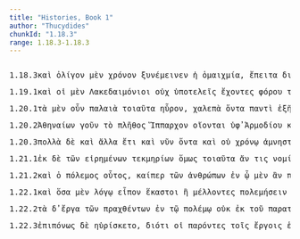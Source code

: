 ```yaml
---
title: "Histories, Book 1"
author: "Thucydides"
chunkId: "1.18.3"
range: 1.18.3-1.18.3
---
```


<pre class="greek prose syntax" data-urn="urn:cts:greekLit:tlg0003.tlg001"><p><span class="subdoc" data-subdoc="1.18.3">1.18.3</span><span class="sentence"><span class=" " data-flags="d--------" data-head="5" data-id="1" data-lemma="καί">καὶ </span><span class=" accusative" data-def="little, small, small, low, not copious" data-flags="a-s---ma-" data-head="4" data-id="2" data-lemma="ὀλίγος">ὀλίγον </span><span class=" " data-def="indeed, of a truth, but, indeed" data-flags="d--------" data-head="5" data-id="3" data-lemma="μέν">μὲν </span><span class=" accusative" data-def="time, a, time" data-flags="n-s---ma-" data-head="5" data-id="4" data-lemma="χρόνος">χρόνον </span><span class="verb " data-def="hold together, keep together, hold, stand fast, continue" data-flags="v3saia---" data-head="0" data-id="5" data-lemma="συμμένω">ξυνέμεινεν </span><span class=" nominative" data-flags="l-s---fn-" data-head="7" data-id="6" data-lemma="ὁ">ἡ </span><span class=" nominative" data-def="union for battle, defensive alliance, league, a league with, against" data-flags="n-s---fn-" data-head="5" data-id="7" data-lemma="ὁμαιχμία">ὁμαιχμία</span><span class=" " data-flags="u--------" data-head="5" data-id="8" data-lemma=",">, </span><span class=" " data-def="thereupon, thereafter, then, thereafter, afterwards, hereafter" data-flags="c--------" data-head="5" data-id="9" data-lemma="ἔπειτα">ἔπειτα </span><span class="verb nominative" data-def="carry over, across, carry from one to another" data-flags="v-pappmn-" data-head="15" data-id="10" data-lemma="διαφέρω">διενεχθέντες </span><span class=" nominative" data-flags="l-p---mn-" data-head="12" data-id="11" data-lemma="ὁ">οἱ </span><span class=" nominative" data-flags="n-p---mn-" data-head="13" data-id="12" data-lemma="Λακεδαιμόνιος">Λακεδαιμόνιοι </span><span class=" " data-flags="c--------" data-head="15" data-id="13" data-lemma="καί">καὶ </span><span class=" nominative" data-flags="n-p---mn-" data-head="13" data-id="14" data-lemma="Ἀθηναῖος">Ἀθηναῖοι </span><span class="verb " data-def="to be at war, make war, with" data-flags="v3paia---" data-head="9" data-id="15" data-lemma="πολεμέω">ἐπολέμησαν </span><span class=" " data-def="mip, miti, mit, in the midst of, among, between" data-flags="r--------" data-head="13" data-id="16" data-lemma="μετά">μετὰ </span><span class=" genitive" data-flags="l-p---mg-" data-head="18" data-id="17" data-lemma="ὁ">τῶν </span><span class=" genitive" data-def="fighting along with, leagued, allied with, ally" data-flags="a-p---mg-" data-head="16" data-id="18" data-lemma="σύμμαχος">ξυμμάχων </span><span class=" " data-def="on the side of, in the direction of, from, at, to, práti" data-flags="r--------" data-head="15" data-id="19" data-lemma="πρός">πρὸς </span><span class=" accusative" data-def="of one another, to one another, one another, mutually, reciprocally, one another" data-flags="p-p---ma-" data-head="19" data-id="20" data-lemma="ἀλλήλων">ἀλλήλους</span><span class=" " data-flags="u--------" data-head="0" data-id="21" data-lemma="·">· </span></span><span class="sentence"><span class=" " data-flags="d--------" data-head="13" data-id="1" data-lemma="καί">καὶ </span><span class=" genitive" data-flags="l-p---mg-" data-head="4" data-id="2" data-lemma="ὁ">τῶν </span><span class=" genitive" data-flags="a-p---mg-" data-head="4" data-id="3" data-lemma="ἄλλος">ἄλλων </span><span class=" genitive" data-def="the Thessalian tribe of which Hellen was the reputed chief, non-Egyptian, pagan" data-flags="n-p---mg-" data-head="6" data-id="4" data-lemma="Ἕλλην">Ἑλλήνων </span><span class=" " data-flags="c--------" data-head="13" data-id="5" data-lemma="εἰ">εἴ </span><span class=" nominative" data-def="any one, any thing, who? what?, si se" data-flags="p-p---mn-" data-head="8" data-id="6" data-lemma="τις">τινές </span><span class=" " data-flags="d--------" data-head="8" data-id="7" data-lemma="πού">που </span><span class="verb " data-flags="v3paoa---" data-head="5" data-id="8" data-lemma="διίστημι">διασταῖεν</span><span class=" " data-flags="u--------" data-head="5" data-id="9" data-lemma=",">, </span><span class=" " data-def="on the side of, in the direction of, from, at, to, práti" data-flags="r--------" data-head="13" data-id="10" data-lemma="πρός">πρὸς </span><span class=" accusative" data-def="this, u, this man here" data-flags="p-p---ma-" data-head="10" data-id="11" data-lemma="οὗτος">τούτους </span><span class=" " data-flags="d--------" data-head="13" data-id="12" data-lemma="ἤδη">ἤδη </span><span class="verb " data-def="make room for another, give way, withdraw, gave way, put back, retire" data-flags="v3piia---" data-head="0" data-id="13" data-lemma="χωρέω">ἐχώρουν</span><span class=" " data-flags="u--------" data-head="0" data-id="14" data-lemma=".">. </span></span><span class="sentence"><span class=" " data-def="as being, inasmuch as, since it was, the actual" data-flags="d--------" data-head="28" data-id="1" data-lemma="ὥστε">ὥστε </span><span class=" " data-def="ápa, ab, ap-ehtre" data-flags="r--------" data-head="28" data-id="2" data-lemma="ἀπό">ἀπὸ </span><span class=" genitive" data-flags="l-p---mg-" data-head="4" data-id="3" data-lemma="ὁ">τῶν </span><span class=" genitive" data-def="the Median affairs, the war with the Medes, silken" data-flags="n-p---mg-" data-head="2" data-id="4" data-lemma="Μηδικός">Μηδικῶν </span><span class=" " data-def="into, to, into" data-flags="r--------" data-head="28" data-id="5" data-lemma="εἰς">ἐς </span><span class=" accusative" data-def="this, nearer, more remote" data-flags="a-s---ma-" data-head="9" data-id="6" data-lemma="ὅδε">τόνδε </span><span class=" " data-def="ever, always, Eq, until now" data-flags="d--------" data-head="9" data-id="7" data-lemma="ἀεί">αἰεὶ </span><span class=" accusative" data-flags="l-s---ma-" data-head="9" data-id="8" data-lemma="ὁ">τὸν </span><span class=" accusative" data-def="war, battle, fight, single combat" data-flags="n-s---ma-" data-head="5" data-id="9" data-lemma="πόλεμος">πόλεμον </span><span class=" accusative" data-flags="l-p---na-" data-head="11" data-id="10" data-lemma="ὁ">τὰ </span><span class=" " data-def="indeed, of a truth, but, indeed" data-flags="d--------" data-head="15" data-id="11" data-lemma="μέν">μὲν </span><span class="verb nominative" data-def="make a drink-offering, let, dedicate" data-flags="v-pppemn-" data-head="15" data-id="12" data-lemma="σπένδω">σπενδόμενοι</span><span class=" " data-flags="u--------" data-head="0" data-id="13" data-lemma=",">, </span><span class=" accusative" data-flags="l-p---na-" data-head="15" data-id="14" data-lemma="ὁ">τὰ </span><span class=" " data-flags="c--------" data-head="28" data-id="15" data-lemma="δέ">δὲ </span><span class="verb nominative" data-def="to be at war, make war, with" data-flags="v-pppamn-" data-head="15" data-id="16" data-lemma="πολεμέω">πολεμοῦντες </span><span class=" " data-flags="d--------" data-head="19" data-id="17" data-lemma="ἤ">ἢ </span><span class=" dative" data-def="of one another, to one another, one another, mutually, reciprocally, one another" data-flags="p-p---md-" data-head="19" data-id="18" data-lemma="ἀλλήλων">ἀλλήλοις </span><span class=" " data-flags="c--------" data-head="16" data-id="19" data-lemma="ἤ">ἢ </span><span class=" dative" data-flags="l-p---md-" data-head="22" data-id="20" data-lemma="ὁ">τοῖς </span><span class=" genitive" data-def="Stadtrecht von Gortyn, of himself, herself, itself, itself, absolutely" data-flags="p-p---mg-" data-head="22" data-id="21" data-lemma="ἑαυτοῦ">ἑαυτῶν </span><span class=" dative" data-def="fighting along with, leagued, allied with, ally" data-flags="a-p---md-" data-head="19" data-id="22" data-lemma="σύμμαχος">ξυμμάχοις </span><span class="verb dative" data-def="shall be absent, away from, shall desert" data-flags="v-pppemd-" data-head="22" data-id="23" data-lemma="ἀφεστήξω">ἀφισταμένοις </span><span class=" " data-def="well, well, thoroughly, competently, cunning" data-flags="d--------" data-head="25" data-id="24" data-lemma="εὖ">εὖ </span><span class="verb " data-def="get ready, prepare, hold ready, fit out and prepare what one has" data-flags="v3paim---" data-head="28" data-id="25" data-lemma="παρασκευάζω">παρεσκευάσαντο </span><span class=" accusative" data-flags="l-p---na-" data-head="27" data-id="26" data-lemma="ὁ">τὰ </span><span class=" accusative" data-def="of, belonging to war, Expl.Arch. de Délos" data-flags="a-p---na-" data-head="25" data-id="27" data-lemma="πολέμιος">πολέμια </span><span class=" " data-flags="c--------" data-head="0" data-id="28" data-lemma="καί">καὶ </span><span class=" nominative" data-def="experienced, practised in, acquainted with" data-flags="a-p---mnc" data-head="30" data-id="29" data-lemma="ἔμπειρος">ἐμπειρότεροι </span><span class="verb " data-def="come into a new state of being, come into being, to be born" data-flags="v3paim---" data-head="28" data-id="30" data-lemma="γίγνομαι">ἐγένοντο </span><span class=" " data-def="mip, miti, mit, in the midst of, among, between" data-flags="r--------" data-head="29" data-id="31" data-lemma="μετά">μετὰ </span><span class=" genitive" data-def="danger, hazard, venture, danger of, from" data-flags="n-p---mg-" data-head="31" data-id="32" data-lemma="κίνδυνος">κινδύνων </span><span class=" accusative" data-flags="l-p---fa-" data-head="34" data-id="33" data-lemma="ὁ">τὰς </span><span class=" accusative" data-def="care, attention, care for, attention" data-flags="n-p---fa-" data-head="35" data-id="34" data-lemma="μελέτη">μελέτας </span><span class="verb nominative" data-def="make, do, make, produce" data-flags="v-pppemn-" data-head="30" data-id="35" data-lemma="ποιέω">ποιούμενοι</span><span class=" " data-flags="u--------" data-head="0" data-id="36" data-lemma=".">. </span></span></p><p><span class="subdoc" data-subdoc="1.19.1">1.19.1</span><span class="sentence"><span class=" " data-flags="d--------" data-head="25" data-id="1" data-lemma="καί">καὶ </span><span class=" nominative" data-flags="l-p---mn-" data-head="4" data-id="2" data-lemma="ὁ">οἱ </span><span class=" " data-def="indeed, of a truth, but, indeed" data-flags="d--------" data-head="25" data-id="3" data-lemma="μέν">μὲν </span><span class=" nominative" data-flags="n-p---mn-" data-head="11" data-id="4" data-lemma="Λακεδαιμόνιος">Λακεδαιμόνιοι </span><span class=" " data-flags="d--------" data-head="7" data-id="5" data-lemma="οὐ">οὐχ </span><span class=" accusative" data-def="subject to taxes, tributary, receiving payment" data-flags="a-p---ma-" data-head="7" data-id="6" data-lemma="ὑποτελής">ὑποτελεῖς </span><span class="verb nominative" data-flags="v-pppamn-" data-head="15" data-id="7" data-lemma="ἔχω">ἔχοντες </span><span class=" genitive" data-flags="n-s---mg-" data-head="6" data-id="8" data-lemma="φόρος">φόρου </span><span class=" accusative" data-flags="l-p---ma-" data-head="10" data-id="9" data-lemma="ὁ">τοὺς </span><span class=" accusative" data-def="fighting along with, leagued, allied with, ally" data-flags="a-p---ma-" data-head="7" data-id="10" data-lemma="σύμμαχος">ξυμμάχους </span><span class="verb " data-def="go before, lead the way, precede, to go before" data-flags="v3piie---" data-head="25" data-id="11" data-lemma="ἡγέομαι">ἡγοῦντο</span><span class=" " data-flags="u--------" data-head="7" data-id="12" data-lemma=",">, </span><span class=" " data-flags="r--------" data-head="21" data-id="13" data-lemma="κατά">κατ̓ </span><span class=" accusative" data-def="oligarchy, government in the hands of a few families, persons" data-flags="n-s---fa-" data-head="13" data-id="14" data-lemma="ὀλιγαρχία">ὀλιγαρχίαν </span><span class=" " data-flags="c--------" data-head="11" data-id="15" data-lemma="δέ">δὲ </span><span class=" dative" data-def="Rendic.Pont. Accad.Rom. di Arch, they, them, them" data-flags="p-p---md-" data-head="19" data-id="16" data-lemma="σφεῖς">σφίσιν </span><span class=" dative" data-def="self, him, her, it, the very one, the same" data-flags="a-p---md-" data-head="16" data-id="17" data-lemma="αὐτός">αὐτοῖς </span><span class=" accusative" data-def="alone, solitary, bereft of, without" data-flags="a-s---na-" data-head="19" data-id="18" data-lemma="μόνος">μόνον </span><span class=" " data-def="made for an end, purpose, fit, adapted for" data-flags="d--------" data-head="21" data-id="19" data-lemma="ἐπιτήδειος">ἐπιτηδείως </span><span class=" " data-flags="c--------" data-head="22" data-id="20" data-lemma="ὅπως">ὅπως </span><span class="verb " data-def="to be a citizen, freeman, live in a free state, have a certain form of government, administer the state" data-flags="v3pfia---" data-head="20" data-id="21" data-lemma="πολιτεύω">πολιτεύσουσι </span><span class="verb nominative" data-def="to be an attendant, do service, do service to, serve" data-flags="v-pppamn-" data-head="15" data-id="22" data-lemma="θεραπεύω">θεραπεύοντες</span><span class=" " data-flags="u--------" data-head="11" data-id="23" data-lemma=",">, </span><span class=" nominative" data-flags="n-p---mn-" data-head="45" data-id="24" data-lemma="Ἀθηναῖος">Ἀθηναῖοι </span><span class=" " data-flags="c--------" data-head="0" data-id="25" data-lemma="δέ">δὲ </span><span class=" accusative" data-def="ship, NT, the ships" data-flags="n-p---fa-" data-head="32" data-id="26" data-lemma="ναῦς">ναῦς </span><span class=" " data-flags="d--------" data-head="38" data-id="27" data-lemma="τε">τε </span><span class=" genitive" data-flags="l-p---fg-" data-head="29" data-id="28" data-lemma="ὁ">τῶν </span><span class=" genitive" data-def="city, the citadel, the citadel" data-flags="n-p---fg-" data-head="26" data-id="29" data-lemma="πόλις">πόλεων </span><span class=" dative" data-flags="l-s---md-" data-head="31" data-id="30" data-lemma="ὁ">τῷ </span><span class=" dative" data-def="time, a, time" data-flags="n-s---md-" data-head="32" data-id="31" data-lemma="χρόνος">χρόνῳ </span><span class="verb nominative" data-def="receive from, successors, by inheritance" data-flags="v-papamn-" data-head="38" data-id="32" data-lemma="παραλαμβάνω">παραλαβόντες </span><span class=" " data-def="except, save, short of, save in respect of" data-flags="r--------" data-head="29" data-id="33" data-lemma="πλήν">πλὴν </span><span class=" genitive" data-flags="n-p---mg-" data-head="35" data-id="34" data-lemma="Χίος">Χίων </span><span class=" " data-flags="c--------" data-head="33" data-id="35" data-lemma="καί">καὶ </span><span class=" genitive" data-flags="n-p---mg-" data-head="35" data-id="36" data-lemma="Λέσβιος">Λεσβίων</span><span class=" " data-flags="u--------" data-head="32" data-id="37" data-lemma=",">, </span><span class=" " data-flags="c--------" data-head="45" data-id="38" data-lemma="καί">καὶ </span><span class=" accusative" data-def="need, a thing that one needs, uses" data-flags="n-p---na-" data-head="43" data-id="39" data-lemma="χρῆμα">χρήματα </span><span class=" dative" data-flags="l-p---md-" data-head="41" data-id="40" data-lemma="ὁ">τοῖς </span><span class=" dative" data-flags="a-p---md-" data-head="42" data-id="41" data-lemma="πᾶς">πᾶσι </span><span class="verb nominative" data-def="draw up in order of battle, form, array, marshal, to be drawn up, in rank and file" data-flags="v-papamn-" data-head="38" data-id="42" data-lemma="τάσσω">τάξαντες </span><span class="verb " data-def="fero, beran, bhárati" data-flags="v--pna---" data-head="42" data-id="43" data-lemma="φέρω">φέρειν</span><span class=" " data-flags="u--------" data-head="0" data-id="44" data-lemma=".">. </span></span><span class="sentence"><span class=" " data-flags="d--------" data-head="2" data-id="1" data-lemma="καί">καὶ </span><span class="verb " data-def="come into a new state of being, come into being, to be born" data-flags="v3saim---" data-head="0" data-id="2" data-lemma="γίγνομαι">ἐγένετο </span><span class=" dative" data-def="self, him, her, it, the very one, the same" data-flags="p-p---md-" data-head="11" data-id="3" data-lemma="αὐτός">αὐτοῖς </span><span class=" " data-def="into, to, into" data-flags="r--------" data-head="10" data-id="4" data-lemma="εἰς">ἐς </span><span class=" accusative" data-def="this, nearer, more remote" data-flags="a-s---ma-" data-head="7" data-id="5" data-lemma="ὅδε">τόνδε </span><span class=" accusative" data-flags="l-s---ma-" data-head="7" data-id="6" data-lemma="ὁ">τὸν </span><span class=" accusative" data-def="war, battle, fight, single combat" data-flags="n-s---ma-" data-head="4" data-id="7" data-lemma="πόλεμος">πόλεμον </span><span class=" nominative" data-flags="l-s---fn-" data-head="10" data-id="8" data-lemma="ὁ">ἡ </span><span class=" nominative" data-def="one's own, pertaining to oneself, private, personal, private" data-flags="a-s---fn-" data-head="10" data-id="9" data-lemma="ἴδιος">ἰδία </span><span class=" nominative" data-def="preparation, to be prepared, preparation" data-flags="n-s---fn-" data-head="2" data-id="10" data-lemma="παρασκευή">παρασκευὴ </span><span class=" nominative" data-def="big, full-grown, elder" data-flags="a-s---fnc" data-head="2" data-id="11" data-lemma="μέγας">μείζων </span><span class=" " data-flags="c--------" data-head="11" data-id="12" data-lemma="ἤ">ἢ </span><span class=" " data-def="so, thus, as, how" data-flags="d--------" data-head="15" data-id="13" data-lemma="ὡς">ὡς </span><span class=" nominative" data-flags="l-p---nn-" data-head="15" data-id="14" data-lemma="ὁ">τὰ </span><span class=" nominative" data-def="strongest, mightiest, the best, the strength" data-flags="a-p---nn-" data-head="21" data-id="15" data-lemma="κράτιστος">κράτιστά </span><span class=" " data-flags="d--------" data-head="21" data-id="16" data-lemma="ποτέ">ποτε </span><span class=" " data-def="mip, miti, mit, in the midst of, among, between" data-flags="r--------" data-head="21" data-id="17" data-lemma="μετά">μετὰ </span><span class=" genitive" data-def="unmixed pure, sheer, utter, honestly" data-flags="a-s---fg-" data-head="20" data-id="18" data-lemma="ἀκραιφνής">ἀκραιφνοῦς </span><span class=" genitive" data-flags="l-s---fg-" data-head="20" data-id="19" data-lemma="ὁ">τῆς </span><span class=" genitive" data-def="alliance, offensive and defensive, defensive, the duty of an ally" data-flags="n-s---fg-" data-head="17" data-id="20" data-lemma="συμμαχία">ξυμμαχίας </span><span class="verb " data-def="blossom, bloom, with, just showing" data-flags="v3paia---" data-head="12" data-id="21" data-lemma="ἀνθέω">ἤνθησαν</span><span class=" " data-flags="u--------" data-head="0" data-id="22" data-lemma=".">. </span></span></p><p><span class="subdoc" data-subdoc="1.20.1">1.20.1</span><span class="sentence"><span class=" accusative" data-flags="l-p---na-" data-head="4" data-id="1" data-lemma="ὁ">τὰ </span><span class=" " data-def="indeed, of a truth, but, indeed" data-flags="d--------" data-head="6" data-id="2" data-lemma="μέν">μὲν </span><span class=" " data-def="certainly, in fact, really, really" data-flags="d--------" data-head="6" data-id="3" data-lemma="οὖν">οὖν </span><span class=" accusative" data-def="old in years, aged, a dotard" data-flags="a-p---na-" data-head="6" data-id="4" data-lemma="παλαιός">παλαιὰ </span><span class=" accusative" data-def="such as this, so good, so noble, so bad, so great a thing" data-flags="a-p---na-" data-head="4" data-id="5" data-lemma="τοιοῦτος">τοιαῦτα </span><span class="verb " data-def="find, find that, found" data-flags="v1saia---" data-head="0" data-id="6" data-lemma="εὑρίσκω">ηὗρον</span><span class=" " data-flags="u--------" data-head="9" data-id="7" data-lemma=",">, </span><span class=" accusative" data-def="difficult, hard to bear, painful, grievous, severity" data-flags="a-p---na-" data-head="9" data-id="8" data-lemma="χαλεπός">χαλεπὰ </span><span class="verb accusative" data-flags="v-pppana-" data-head="6" data-id="9" data-lemma="εἰμί">ὄντα </span><span class=" dative" data-flags="a-s---nd-" data-head="12" data-id="10" data-lemma="πᾶς">παντὶ </span><span class=" " data-def="one after another, in order, in a row, continued, successive" data-flags="d--------" data-head="13" data-id="11" data-lemma="ἑξῆς">ἑξῆς </span><span class=" dative" data-def="sure sign, token, sure symptom" data-flags="n-s---nd-" data-head="13" data-id="12" data-lemma="τεκμήριον">τεκμηρίῳ </span><span class="verb " data-def="trust, put faith in, rely on, believe, believe" data-flags="v--ana---" data-head="8" data-id="13" data-lemma="πιστεύω">πιστεῦσαι</span><span class=" " data-flags="u--------" data-head="0" data-id="14" data-lemma=".">. </span></span><span class="sentence"><span class=" nominative" data-flags="l-p---mn-" data-head="3" data-id="1" data-lemma="ὁ">οἱ </span><span class=" " data-def="for, yes, . . , no, ay doubtless" data-flags="d--------" data-head="19" data-id="2" data-lemma="γάρ">γὰρ </span><span class=" nominative" data-def="man, gods, the men" data-flags="n-p---mn-" data-head="19" data-id="3" data-lemma="ἄνθρωπος">ἄνθρωποι </span><span class=" accusative" data-flags="l-p---fa-" data-head="5" data-id="4" data-lemma="ὁ">τὰς </span><span class=" accusative" data-def="hearing, sound heard, thing heard, tidings, story" data-flags="n-p---fa-" data-head="19" data-id="5" data-lemma="ἀκοή">ἀκοὰς </span><span class=" genitive" data-flags="l-p---ng-" data-head="7" data-id="6" data-lemma="ὁ">τῶν </span><span class="verb genitive" data-def="come forward, came in sight, to be born before, exist before" data-flags="v-prpeng-" data-head="5" data-id="7" data-lemma="προγίγνομαι">προγεγενημένων</span><span class=" " data-flags="u--------" data-head="10" data-id="8" data-lemma=",">, </span><span class=" " data-flags="d--------" data-head="13" data-id="9" data-lemma="καί">καὶ </span><span class=" " data-def="if haply, if, soever" data-flags="c--------" data-head="19" data-id="10" data-lemma="ἐάν">ἢν </span><span class=" nominative" data-def="in, of the country, the people of the country, natives" data-flags="a-p---nn-" data-head="13" data-id="11" data-lemma="ἐπιχώριος">ἐπιχώρια </span><span class=" dative" data-def="Rendic.Pont. Accad.Rom. di Arch, they, them, them" data-flags="p-p---md-" data-head="11" data-id="12" data-lemma="σφεῖς">σφίσιν </span><span class="verb " data-flags="v3spsa---" data-head="10" data-id="13" data-lemma="εἰμί">ᾖ</span><span class=" " data-flags="u--------" data-head="10" data-id="14" data-lemma=",">, </span><span class=" " data-flags="d--------" data-head="19" data-id="15" data-lemma="ὁμοῖος">ὁμοίως </span><span class=" " data-def="not tortured, without pain, untried, unexamined" data-flags="d--------" data-head="19" data-id="16" data-lemma="ἀβασάνιστος">ἀβασανίστως </span><span class=" " data-def="beside, from the side of, from beside, from, beside" data-flags="r--------" data-head="19" data-id="17" data-lemma="παρά">παῤ </span><span class=" genitive" data-def="of one another, to one another, one another, mutually, reciprocally, one another" data-flags="p-p---mg-" data-head="17" data-id="18" data-lemma="ἀλλήλων">ἀλλήλων </span><span class="verb " data-def="take, accept, receive, receive, at the hand of" data-flags="v3ppie---" data-head="0" data-id="19" data-lemma="δέχομαι">δέχονται</span><span class=" " data-flags="u--------" data-head="0" data-id="20" data-lemma=".">. </span></span></p><p><span class="subdoc" data-subdoc="1.20.2">1.20.2</span><span class="sentence"><span class=" genitive" data-flags="n-p---mg-" data-head="4" data-id="1" data-lemma="Ἀθήναιος">Ἀθηναίων </span><span class=" " data-def="at least then, at all events, why yes" data-flags="d--------" data-head="15" data-id="2" data-lemma="γοῦν">γοῦν </span><span class=" nominative" data-flags="l-s---nn-" data-head="4" data-id="3" data-lemma="ὁ">τὸ </span><span class=" nominative" data-def="great number, multitude, mass, greater number" data-flags="n-s---nn-" data-head="6" data-id="4" data-lemma="πλῆθος">πλῆθος </span><span class=" accusative" data-def="ruling the horse, commander of cavalry, magister equitum" data-flags="n-s---ma-" data-head="13" data-id="5" data-lemma="ἵππαρχος">Ἵππαρχον </span><span class="verb " data-def="forebode, presage, expect, suspect" data-flags="v3ppie---" data-head="15" data-id="6" data-lemma="οἴομαι">οἴονται </span><span class=" " data-def="úpa, uf, from under" data-flags="r--------" data-head="13" data-id="7" data-lemma="ὑπό">ὑφ̓ </span><span class=" genitive" data-flags="n-s---mg-" data-head="9" data-id="8" data-lemma="Ἁρμόδιος">Ἁρμοδίου </span><span class=" " data-flags="c--------" data-head="7" data-id="9" data-lemma="καί">καὶ </span><span class=" genitive" data-flags="n-s---mg-" data-head="9" data-id="10" data-lemma="Ἀριστογείτων">Ἀριστογείτονος </span><span class=" accusative" data-def="an absolute ruler, monarchs, chief, princeling" data-flags="n-s---ma-" data-head="12" data-id="11" data-lemma="τύραννος">τύραννον </span><span class="verb accusative" data-flags="v-sppama-" data-head="5" data-id="12" data-lemma="εἰμί">ὄντα </span><span class="verb " data-def="die, to be ready to die, to be put to death, slain" data-flags="v--ana---" data-head="6" data-id="13" data-lemma="ἀποθνήσκω">ἀποθανεῖν</span><span class=" " data-flags="u--------" data-head="6" data-id="14" data-lemma=",">, </span><span class=" " data-flags="c--------" data-head="0" data-id="15" data-lemma="καί">καὶ </span><span class=" " data-flags="d--------" data-head="17" data-id="16" data-lemma="οὐ">οὐκ </span><span class="verb " data-def="" data-flags="v3ppia---" data-head="15" data-id="17" data-lemma="οἶδα">ἴσασιν </span><span class=" " data-flags="c--------" data-head="17" data-id="18" data-lemma="ὅτι">ὅτι </span><span class=" nominative" data-flags="n-s---mn-" data-head="23" data-id="19" data-lemma="Ἱππίας">Ἱππίας </span><span class=" " data-def="indeed, of a truth, but, indeed" data-flags="d--------" data-head="37" data-id="20" data-lemma="μέν">μὲν </span><span class=" nominative" data-def="old man, the elder, elders" data-flags="a-s---mn-" data-head="22" data-id="21" data-lemma="πρέσβυς">πρεσβύτατος </span><span class="verb nominative" data-flags="v-sppamn-" data-head="19" data-id="22" data-lemma="εἰμί">ὢν </span><span class="verb " data-def="to be first, begin, make a beginning, to be the aggressor" data-flags="v3siia---" data-head="37" data-id="23" data-lemma="ἄρχω">ἦρχε </span><span class=" genitive" data-flags="l-p---mg-" data-head="26" data-id="24" data-lemma="ὁ">τῶν </span><span class=" genitive" data-flags="n-s---mg-" data-head="26" data-id="25" data-lemma="Πεισίστρατος">Πεισιστράτου </span><span class=" genitive" data-def="huihus, Vasen mit Meister-signaturen, ṛ" data-flags="n-p---mg-" data-head="21" data-id="26" data-lemma="υἱός">υἱέων</span><span class=" " data-flags="u--------" data-head="23" data-id="27" data-lemma=",">, </span><span class=" nominative" data-flags="n-s---mn-" data-head="30" data-id="28" data-lemma="Ἵππαρχος">Ἵππαρχος </span><span class=" " data-flags="d--------" data-head="37" data-id="29" data-lemma="δέ">δὲ </span><span class=" " data-flags="c--------" data-head="33" data-id="30" data-lemma="καί">καὶ </span><span class=" nominative" data-def="shoe" data-flags="n-s---mn-" data-head="30" data-id="31" data-lemma="Θεσσαλός">Θεσσαλὸς </span><span class=" nominative" data-def="son of the same mother, brother, brother and sister" data-flags="n-p---mn-" data-head="33" data-id="32" data-lemma="ἀδελφός">ἀδελφοὶ </span><span class="verb " data-flags="v3piia---" data-head="37" data-id="33" data-lemma="εἰμί">ἦσαν </span><span class=" genitive" data-def="self, him, her, it, the very one, the same" data-flags="p-s---mg-" data-head="32" data-id="34" data-lemma="αὐτός">αὐτοῦ</span><span class=" " data-flags="u--------" data-head="33" data-id="35" data-lemma=",">, </span><span class="verb nominative" data-def="suspect, surmise, suspect, suspect" data-flags="v-papamn-" data-head="55" data-id="36" data-lemma="ὑποτοπέω">ὑποτοπήσαντες </span><span class=" " data-flags="c--------" data-head="18" data-id="37" data-lemma="δέ">δέ </span><span class=" accusative" data-def="any one, any thing, who? what?, si se" data-flags="p-s---na-" data-head="52" data-id="38" data-lemma="τις">τι </span><span class=" dative" data-def="the person there, that person, thing, the more remote" data-flags="a-s---fd-" data-head="41" data-id="39" data-lemma="ἐκεῖνος">ἐκείνῃ </span><span class=" dative" data-flags="l-s---fd-" data-head="41" data-id="40" data-lemma="ὁ">τῇ </span><span class=" dative" data-def="day, at daybreak, in the day" data-flags="n-s---fd-" data-head="52" data-id="41" data-lemma="ἡμέρα">ἡμέρᾳ </span><span class=" " data-flags="d--------" data-head="43" data-id="42" data-lemma="καί">καὶ </span><span class=" " data-def="on the spot, forthwith, at the moment, the present" data-flags="d--------" data-head="36" data-id="43" data-lemma="παραχρῆμα">παραχρῆμα </span><span class=" nominative" data-flags="n-s---mn-" data-head="45" data-id="44" data-lemma="Ἁρμόδιος">Ἁρμόδιος </span><span class=" " data-flags="c--------" data-head="60" data-id="45" data-lemma="καί">καὶ </span><span class=" nominative" data-flags="n-s---mn-" data-head="45" data-id="46" data-lemma="Ἀριστογείτων">Ἀριστογείτων </span><span class=" " data-def="from out of, from, out of, forth from" data-flags="r--------" data-head="52" data-id="47" data-lemma="ἐκ">ἐκ </span><span class=" genitive" data-flags="l-p---mg-" data-head="49" data-id="48" data-lemma="ὁ">τῶν </span><span class="verb genitive" data-def="know, about, as a potential witness for" data-flags="v-prpamg-" data-head="47" data-id="49" data-lemma="σύνοιδα">ξυνειδότων </span><span class=" dative" data-def="Rendic.Pont. Accad.Rom. di Arch, they, them, them" data-flags="p-p---md-" data-head="49" data-id="50" data-lemma="σφεῖς">σφίσιν </span><span class=" dative" data-flags="n-s---md-" data-head="52" data-id="51" data-lemma="Ἱππίας">Ἱππίᾳ </span><span class="verb " data-def="disclose what is secret, reveal, make known, declare, indicates, betrays" data-flags="v--rne---" data-head="36" data-id="52" data-lemma="μηνύω">μεμηνῦσθαι </span><span class=" genitive" data-flags="l-s---mg-" data-head="55" data-id="53" data-lemma="ὁ">τοῦ </span><span class=" " data-def="indeed, of a truth, but, indeed" data-flags="d--------" data-head="60" data-id="54" data-lemma="μέν">μὲν </span><span class="verb " data-def="keep off or away from, parts, from" data-flags="v3paim---" data-head="60" data-id="55" data-lemma="ἀπέχω">ἀπέσχοντο </span><span class=" " data-def="so, thus, as, how" data-flags="d--------" data-head="57" data-id="56" data-lemma="ὡς">ὡς </span><span class="verb genitive" data-def="know beforehand, foreseen" data-flags="v-srpamg-" data-head="55" data-id="57" data-lemma="πρόοιδα">προειδότος</span><span class=" " data-flags="u--------" data-head="55" data-id="58" data-lemma=",">, </span><span class="verb nominative" data-def="will, wish, be willing, wish is will, willed" data-flags="v-pppemn-" data-head="60" data-id="59" data-lemma="βούλομαι">βουλόμενοι </span><span class=" " data-flags="c--------" data-head="37" data-id="60" data-lemma="δέ">δὲ </span><span class=" " data-def="before, until, before, sooner" data-flags="c--------" data-head="63" data-id="61" data-lemma="πρίν">πρὶν </span><span class="verb " data-def="collect, gather together, rally, take with one, carry off" data-flags="v--anp---" data-head="61" data-id="62" data-lemma="συλλαμβάνω">ξυλληφθῆναι </span><span class="verb nominative" data-flags="v-papamn-" data-head="66" data-id="63" data-lemma="δράω">δράσαντές </span><span class=" accusative" data-def="any one, any thing, who? what?, si se" data-flags="p-s---na-" data-head="63" data-id="64" data-lemma="τις">τι </span><span class=" " data-flags="d--------" data-head="66" data-id="65" data-lemma="καί">καὶ </span><span class="verb " data-def="to be daring, run risk, venture, make a venture, take a risk" data-flags="v--ana---" data-head="59" data-id="66" data-lemma="κινδυνεύω">κινδυνεῦσαι</span><span class=" " data-flags="u--------" data-head="0" data-id="67" data-lemma=",">, </span><span class=" dative" data-flags="l-s---md-" data-head="69" data-id="68" data-lemma="ὁ">τῷ </span><span class=" dative" data-flags="n-s---md-" data-head="70" data-id="69" data-lemma="Ἵππαρχος">Ἱππάρχῳ </span><span class="verb nominative" data-def="happen to be about, at, near, light upon, fall in with" data-flags="v-papamn-" data-head="79" data-id="70" data-lemma="περιτυγχάνω">περιτυχόντες </span><span class=" " data-def="round about, all round, on both sides, pári" data-flags="r--------" data-head="70" data-id="71" data-lemma="περί">περὶ </span><span class=" accusative" data-flags="l-s---na-" data-head="74" data-id="72" data-lemma="ὁ">τὸ </span><span class=" accusative" data-def="the temple of the daughters of Leos" data-flags="n-s---na-" data-head="74" data-id="73" data-lemma="Λεωκόρειον">Λεωκόρειον </span><span class="verb accusative" data-def="call, summon, they had been summoned, demand, require" data-flags="v-sppena-" data-head="71" data-id="74" data-lemma="καλέω">καλούμενον </span><span class=" accusative" data-flags="l-s---fa-" data-head="77" data-id="75" data-lemma="ὁ">τὴν </span><span class=" accusative" data-flags="a-s---fa-" data-head="77" data-id="76" data-lemma="Παναθηναικός">Παναθηναϊκὴν </span><span class=" accusative" data-def="conduct, escort, an escort, sending away, sending home" data-flags="n-s---fa-" data-head="78" data-id="77" data-lemma="πομπή">πομπὴν </span><span class="verb dative" data-def="divide and marshal, muster, array, order, regulate, got" data-flags="v-sppamd-" data-head="69" data-id="78" data-lemma="διακοσμέω">διακοσμοῦντι </span><span class="verb " data-def="kill, slay, condemn to death, put to death" data-flags="v3paia---" data-head="60" data-id="79" data-lemma="ἀποκτείνω">ἀπέκτειναν</span><span class=" " data-flags="u--------" data-head="0" data-id="80" data-lemma=".">. </span></span></p><p><span class="subdoc" data-subdoc="1.20.3">1.20.3</span><span class="sentence"><span class=" accusative" data-def="many, many, many" data-flags="a-p---na-" data-head="3" data-id="1" data-lemma="πολύς">πολλὰ </span><span class=" " data-flags="d--------" data-head="19" data-id="2" data-lemma="δέ">δὲ </span><span class=" " data-flags="c--------" data-head="19" data-id="3" data-lemma="καί">καὶ </span><span class=" accusative" data-flags="p-p---na-" data-head="3" data-id="4" data-lemma="ἄλλος">ἄλλα </span><span class=" " data-def="yet, still, ever, already" data-flags="d--------" data-head="7" data-id="5" data-lemma="ἔτι">ἔτι </span><span class=" " data-flags="d--------" data-head="7" data-id="6" data-lemma="καί">καὶ </span><span class=" " data-flags="d--------" data-head="8" data-id="7" data-lemma="νῦν">νῦν </span><span class=" nominative" data-def="(sum), the things which actually exist, the present, reality, truth, actual objects" data-flags="n-p---nn-" data-head="9" data-id="8" data-lemma="ὄντα">ὄντα </span><span class=" " data-flags="c--------" data-head="3" data-id="9" data-lemma="καί">καὶ </span><span class=" " data-flags="d--------" data-head="12" data-id="10" data-lemma="οὐ">οὐ </span><span class=" dative" data-def="time, a, time" data-flags="n-s---md-" data-head="12" data-id="11" data-lemma="χρόνος">χρόνῳ </span><span class="verb accusative" data-def="to be unmindful, forget, to be forgotten" data-flags="v-pppena-" data-head="9" data-id="12" data-lemma="ἀμνηστέω">ἀμνηστούμενα </span><span class=" " data-flags="d--------" data-head="15" data-id="13" data-lemma="καί">καὶ </span><span class=" nominative" data-flags="l-p---mn-" data-head="16" data-id="14" data-lemma="ὁ">οἱ </span><span class=" nominative" data-flags="a-p---mn-" data-head="16" data-id="15" data-lemma="ἄλλος">ἄλλοι </span><span class=" nominative" data-def="the Thessalian tribe of which Hellen was the reputed chief, non-Egyptian, pagan" data-flags="n-p---mn-" data-head="19" data-id="16" data-lemma="Ἕλλην">Ἕλληνες </span><span class=" " data-flags="d--------" data-head="19" data-id="17" data-lemma="οὐ">οὐκ </span><span class=" " data-def="straight, upright, standing, erect" data-flags="d--------" data-head="19" data-id="18" data-lemma="ὀρθός">ὀρθῶς </span><span class="verb " data-def="forebode, presage, expect, suspect" data-flags="v3ppie---" data-head="0" data-id="19" data-lemma="οἴομαι">οἴονται</span><span class=" " data-flags="u--------" data-head="21" data-id="20" data-lemma=",">, </span><span class=" " data-def="like as, even as, as for instance, just as" data-flags="c--------" data-head="19" data-id="21" data-lemma="ὥσπερ">ὥσπερ </span><span class=" accusative" data-flags="l-p---ma-" data-head="25" data-id="22" data-lemma="ὁ">τούς </span><span class=" " data-flags="d--------" data-head="35" data-id="23" data-lemma="τε">τε </span><span class=" genitive" data-flags="n-p---mg-" data-head="25" data-id="24" data-lemma="Λακεδαιμόνιος">Λακεδαιμονίων </span><span class=" accusative" data-def="king, chief, captain, judge" data-flags="n-p---ma-" data-head="29" data-id="25" data-lemma="βασιλεύς">βασιλέας </span><span class=" " data-flags="d--------" data-head="27" data-id="26" data-lemma="μή">μὴ </span><span class=" dative" data-def="sem, sm, i" data-flags="a-s---fd-" data-head="28" data-id="27" data-lemma="εἷς">μιᾷ </span><span class=" dative" data-def="a small round worn stone, pebble, grain, precious stone, gem" data-flags="n-s---fd-" data-head="32" data-id="28" data-lemma="ψῆφος">ψήφῳ </span><span class="verb " data-def="put to, put to, close, holding" data-flags="v--pne---" data-head="35" data-id="29" data-lemma="προστίθημι">προστίθεσθαι </span><span class=" accusative" data-def="each of two, each singly, both" data-flags="a-s---ma-" data-head="25" data-id="30" data-lemma="ἑκάτερος">ἑκάτερον</span><span class=" " data-flags="u--------" data-head="28" data-id="31" data-lemma=",">, </span><span class=" " data-flags="c--------" data-head="29" data-id="32" data-lemma="ἀλλὰ">ἀλλὰ </span><span class=" dative" data-def="Acut.(Sp, two, two" data-flags="a-d---fd-" data-head="32" data-id="33" data-lemma="δύο">δυοῖν</span><span class=" " data-flags="u--------" data-head="29" data-id="34" data-lemma=",">, </span><span class=" " data-flags="c--------" data-head="21" data-id="35" data-lemma="καί">καὶ </span><span class=" accusative" data-flags="l-s---ma-" data-head="38" data-id="36" data-lemma="ὁ">τὸν </span><span class=" accusative" data-flags="n-s---ma-" data-head="38" data-id="37" data-lemma="Πιτανάτης">Πιτανάτην </span><span class=" accusative" data-flags="n-s---ma-" data-head="40" data-id="38" data-lemma="λόχος">λόχον </span><span class=" dative" data-def="self, him, her, it, the very one, the same" data-flags="p-p---md-" data-head="40" data-id="39" data-lemma="αὐτός">αὐτοῖς </span><span class="verb " data-flags="v--pna---" data-head="35" data-id="40" data-lemma="εἰμί">εἶναι</span><span class=" " data-flags="u--------" data-head="44" data-id="41" data-lemma=",">, </span><span class=" nominative" data-flags="p-s---mn-" data-head="44" data-id="42" data-lemma="ὅς">ὃς </span><span class=" " data-flags="d--------" data-head="44" data-id="43" data-lemma="οὐδέ">οὐδ̓ </span><span class="verb " data-def="come into a new state of being, come into being, to be born" data-flags="v3saim---" data-head="38" data-id="44" data-lemma="γίγνομαι">ἐγένετο </span><span class=" " data-def="ever yet, ever yet" data-flags="d--------" data-head="44" data-id="45" data-lemma="πώποτε">πώποτε</span><span class=" " data-flags="u--------" data-head="0" data-id="46" data-lemma=".">. </span></span><span class="sentence"><span class=" " data-def="in this way, manner, so, thus, thus, as follows" data-flags="d--------" data-head="17" data-id="1" data-lemma="οὕτως">οὕτως </span><span class=" nominative" data-def="not painstaking, not given to hard work, Aër" data-flags="a-s---fn-" data-head="17" data-id="2" data-lemma="ἀταλαίπωρος">ἀταλαίπωρος </span><span class=" dative" data-flags="l-p---md-" data-head="4" data-id="3" data-lemma="ὁ">τοῖς </span><span class=" dative" data-def="many, many, many" data-flags="a-p---md-" data-head="2" data-id="4" data-lemma="πολύς">πολλοῖς </span><span class=" nominative" data-flags="l-s---fn-" data-head="6" data-id="5" data-lemma="ὁ">ἡ </span><span class=" nominative" data-def="seeking, search for, quest, searching, examining" data-flags="n-s---fn-" data-head="17" data-id="6" data-lemma="ζήτησις">ζήτησις </span><span class=" genitive" data-flags="l-s---fg-" data-head="8" data-id="7" data-lemma="ὁ">τῆς </span><span class=" genitive" data-def="truth, lie, mere appearance" data-flags="n-s---fg-" data-head="6" data-id="8" data-lemma="ἀλήθεια">ἀληθείας</span><span class=" " data-flags="u--------" data-head="17" data-id="9" data-lemma=",">, </span><span class=" " data-flags="c--------" data-head="0" data-id="10" data-lemma="καί">καὶ </span><span class=" " data-flags="r--------" data-head="15" data-id="11" data-lemma="ἐπί">ἐπὶ </span><span class=" accusative" data-flags="l-p---na-" data-head="13" data-id="12" data-lemma="ὁ">τὰ </span><span class=" accusative" data-def="at hand, ready, prepared, in hand, in ready money" data-flags="a-p---na-" data-head="11" data-id="13" data-lemma="ἑτοῖμος">ἑτοῖμα </span><span class=" " data-def="" data-flags="d--------" data-head="15" data-id="14" data-lemma="μᾶλλον">μᾶλλον </span><span class="verb " data-def="Studien zum griech. Perf, turn, direct" data-flags="v3ppie---" data-head="10" data-id="15" data-lemma="τρέπω">τρέπονται</span><span class=" " data-flags="u--------" data-head="0" data-id="16" data-lemma=".">. </span></span></p><p><span class="subdoc" data-subdoc="1.21.1">1.21.1</span><span class="sentence"><span class=" " data-def="from out of, from, out of, forth from" data-flags="r--------" data-head="10" data-id="1" data-lemma="ἐκ">ἐκ </span><span class=" " data-flags="d--------" data-head="15" data-id="2" data-lemma="δέ">δὲ </span><span class=" genitive" data-flags="l-p---ng-" data-head="5" data-id="3" data-lemma="ὁ">τῶν </span><span class="verb genitive" data-def="verbum, word, will say" data-flags="v-prpeng-" data-head="5" data-id="4" data-lemma="ἐρῶ">εἰρημένων </span><span class=" genitive" data-def="sure sign, token, sure symptom" data-flags="n-p---ng-" data-head="1" data-id="5" data-lemma="τεκμήριον">τεκμηρίων </span><span class=" " data-flags="d--------" data-head="15" data-id="6" data-lemma="ὅμως">ὅμως </span><span class=" accusative" data-def="such as this, so good, so noble, so bad, so great a thing" data-flags="p-p---na-" data-head="10" data-id="7" data-lemma="τοιοῦτος">τοιαῦτα </span><span class=" " data-flags="d--------" data-head="15" data-id="8" data-lemma="ἄν">ἄν </span><span class=" nominative" data-def="any one, any thing, who? what?, si se" data-flags="p-s---mn-" data-head="15" data-id="9" data-lemma="τις">τις </span><span class="verb nominative" data-def="use customarily, practise, to have, in common use" data-flags="v-sppamn-" data-head="17" data-id="10" data-lemma="νομίζω">νομίζων </span><span class=" " data-flags="d--------" data-head="10" data-id="11" data-lemma="μάλιστα">μάλιστα </span><span class=" accusative" data-flags="p-p---na-" data-head="13" data-id="12" data-lemma="ὅς">ἃ </span><span class="verb " data-def="go through, pass through, pass through, complete, went abroad, spread" data-flags="v1saia---" data-head="7" data-id="13" data-lemma="διέρχομαι">διῆλθον </span><span class=" " data-flags="d--------" data-head="15" data-id="14" data-lemma="οὐ">οὐχ </span><span class="verb " data-def="Acut. (Sp.), miss the mark, miss" data-flags="v3spoa---" data-head="0" data-id="15" data-lemma="ἁμαρτάνω">ἁμαρτάνοι</span><span class=" " data-flags="u--------" data-head="10" data-id="16" data-lemma=",">, </span><span class=" " data-flags="c--------" data-head="15" data-id="17" data-lemma="καί">καὶ </span><span class=" " data-flags="d--------" data-head="31" data-id="18" data-lemma="οὐτε">οὔτε </span><span class=" " data-def="so, thus, as, how" data-flags="c--------" data-head="31" data-id="19" data-lemma="ὡς">ὡς </span><span class=" nominative" data-def="maker, inventor, lawgiver" data-flags="n-p---mn-" data-head="21" data-id="20" data-lemma="ποιητής">ποιηταὶ </span><span class="verb " data-def="sing of, h.Hom. (h.Ap, celebrate in a hymn, commemorate" data-flags="v3pria---" data-head="19" data-id="21" data-lemma="ὑμνέω">ὑμνήκασι </span><span class=" " data-def="round about, all round, on both sides, pári" data-flags="r--------" data-head="21" data-id="22" data-lemma="περί">περὶ </span><span class=" genitive" data-def="self, him, her, it, the very one, the same" data-flags="p-p---ng-" data-head="22" data-id="23" data-lemma="αὐτός">αὐτῶν </span><span class=" " data-flags="r--------" data-head="27" data-id="24" data-lemma="ἐπί">ἐπὶ </span><span class=" accusative" data-flags="l-s---na-" data-head="26" data-id="25" data-lemma="ὁ">τὸ </span><span class=" accusative" data-def="big, full-grown, elder" data-flags="a-s---nac" data-head="24" data-id="26" data-lemma="μέγας">μεῖζον </span><span class="verb nominative" data-def="order, arrange, set, in array, marshal" data-flags="v-pppamn-" data-head="21" data-id="27" data-lemma="κοσμέω">κοσμοῦντες </span><span class=" " data-def="" data-flags="d--------" data-head="29" data-id="28" data-lemma="μᾶλλον">μᾶλλον </span><span class="verb nominative" data-def="trust, put faith in, rely on, believe, believe" data-flags="v-sppamn-" data-head="58" data-id="29" data-lemma="πιστεύω">πιστεύων</span><span class=" " data-flags="u--------" data-head="19" data-id="30" data-lemma=",">, </span><span class=" " data-flags="c--------" data-head="29" data-id="31" data-lemma="οὐτε">οὔτε </span><span class=" " data-def="so, thus, as, how" data-flags="c--------" data-head="31" data-id="32" data-lemma="ὡς">ὡς </span><span class=" nominative" data-flags="n-p---mn-" data-head="34" data-id="33" data-lemma="λογογράφος">λογογράφοι </span><span class="verb " data-def="place, put together, fold" data-flags="v3paia---" data-head="32" data-id="34" data-lemma="συντίθημι">ξυνέθεσαν </span><span class=" " data-flags="r--------" data-head="34" data-id="35" data-lemma="ἐπί">ἐπὶ </span><span class=" accusative" data-flags="l-s---na-" data-head="37" data-id="36" data-lemma="ὁ">τὸ </span><span class=" accusative" data-def="attractive, persuasive, exciting" data-flags="a-s---nac" data-head="35" data-id="37" data-lemma="προσαγωγός">προσαγωγότερον </span><span class=" dative" data-flags="l-s---fd-" data-head="39" data-id="38" data-lemma="ὁ">τῇ </span><span class=" dative" data-def="hearing, hearkening, listening to, hearing" data-flags="n-s---fd-" data-head="37" data-id="39" data-lemma="ἀκρόασις">ἀκροάσει </span><span class=" " data-flags="c--------" data-head="37" data-id="40" data-lemma="ἤ">ἢ </span><span class=" accusative" data-def="unconcealed, true, real, false, apparent" data-flags="a-s---nac" data-head="69" data-id="41" data-lemma="ἀληθής">ἀληθέστερον</span><span class=" " data-flags="u--------" data-head="40" data-id="42" data-lemma=",">, </span><span class="verb accusative" data-flags="v-pppana-" data-head="45" data-id="43" data-lemma="εἰμί">ὄντα </span><span class=" accusative" data-def="incapable of disproof, criticism, difficult to disprove" data-flags="a-p---na-" data-head="43" data-id="44" data-lemma="ἀνεξέλεγκτος">ἀνεξέλεγκτα </span><span class=" " data-flags="c--------" data-head="47" data-id="45" data-lemma="καί">καὶ </span><span class=" nominative" data-flags="l-p---nn-" data-head="47" data-id="46" data-lemma="ὁ">τὰ </span><span class=" accusative" data-def="many, many, many" data-flags="a-p---na-" data-head="34" data-id="47" data-lemma="πολύς">πολλὰ </span><span class=" " data-def="úpa, uf, from under" data-flags="r--------" data-head="44" data-id="48" data-lemma="ὑπό">ὑπὸ </span><span class=" genitive" data-def="time, a, time" data-flags="n-s---mg-" data-head="48" data-id="49" data-lemma="χρόνος">χρόνου </span><span class=" genitive" data-def="self, him, her, it, the very one, the same" data-flags="p-p---ng-" data-head="47" data-id="50" data-lemma="αὐτός">αὐτῶν </span><span class=" " data-def="not to be trusted, not trusty, faithless, mistrusted" data-flags="d--------" data-head="44" data-id="51" data-lemma="ἄπιστος">ἀπίστως </span><span class=" " data-flags="r--------" data-head="55" data-id="52" data-lemma="ἐπί">ἐπὶ </span><span class=" accusative" data-flags="l-s---na-" data-head="54" data-id="53" data-lemma="ὁ">τὸ </span><span class=" accusative" data-def="legendary, fabulous, the domain of fable, fabulous" data-flags="a-s---na-" data-head="52" data-id="54" data-lemma="μυθώδης">μυθῶδες </span><span class="verb accusative" data-def="achieve by force, carry one's point that, win a complete victory" data-flags="v-prpana-" data-head="45" data-id="55" data-lemma="ἐκνικάω">ἐκνενικηκότα</span><span class=" " data-flags="u--------" data-head="59" data-id="56" data-lemma=",">, </span><span class="verb " data-def="find, find that, found" data-flags="v--rne---" data-head="59" data-id="57" data-lemma="εὑρίσκω">ηὑρῆσθαι </span><span class=" " data-flags="c--------" data-head="17" data-id="58" data-lemma="δέ">δὲ </span><span class="verb nominative" data-def="go before, lead the way, precede, to go before" data-flags="v-sapmmn-" data-head="58" data-id="59" data-lemma="ἡγέομαι">ἡγησάμενος </span><span class=" " data-def="from out of, from, out of, forth from" data-flags="r--------" data-head="57" data-id="60" data-lemma="ἐκ">ἐκ </span><span class=" genitive" data-flags="l-p---ng-" data-head="63" data-id="61" data-lemma="ὁ">τῶν </span><span class=" genitive" data-def="coming to light, coming suddenly into view, appearing, present to aid, in full view" data-flags="a-p---ngs" data-head="63" data-id="62" data-lemma="ἐπιφανής">ἐπιφανεστάτων </span><span class=" genitive" data-def="mark, sign, trace, track" data-flags="n-p---ng-" data-head="60" data-id="63" data-lemma="σημεῖον">σημείων </span><span class=" " data-def="so, thus, as, how" data-flags="c--------" data-head="57" data-id="64" data-lemma="ὡς">ὡς </span><span class=" accusative" data-def="old in years, aged, a dotard" data-flags="a-p---na-" data-head="66" data-id="65" data-lemma="παλαιός">παλαιὰ </span><span class="verb " data-flags="v--pna---" data-head="64" data-id="66" data-lemma="εἰμί">εἶναι </span><span class=" " data-def="enough, sufficiently" data-flags="d--------" data-head="57" data-id="67" data-lemma="ἀποχρώντως">ἀποχρώντως</span><span class=" " data-flags="u--------" data-head="0" data-id="68" data-lemma=".">. </span></span></p><p><span class="subdoc" data-subdoc="1.21.2">1.21.2</span><span class="sentence"><span class=" " data-flags="d--------" data-head="32" data-id="1" data-lemma="καί">καὶ </span><span class=" nominative" data-flags="l-s---mn-" data-head="3" data-id="2" data-lemma="ὁ">ὁ </span><span class=" nominative" data-def="war, battle, fight, single combat" data-flags="n-s---mn-" data-head="32" data-id="3" data-lemma="πόλεμος">πόλεμος </span><span class=" nominative" data-def="this, u, this man here" data-flags="a-s---mn-" data-head="3" data-id="4" data-lemma="οὗτος">οὗτος</span><span class=" " data-flags="u--------" data-head="18" data-id="5" data-lemma=",">, </span><span class=" " data-def="even, although, albeit" data-flags="d--------" data-head="18" data-id="6" data-lemma="καίπερ">καίπερ </span><span class=" genitive" data-flags="l-p---mg-" data-head="8" data-id="7" data-lemma="ὁ">τῶν </span><span class=" genitive" data-def="man, gods, the men" data-flags="n-p---mg-" data-head="21" data-id="8" data-lemma="ἄνθρωπος">ἀνθρώπων </span><span class=" " data-def="in, into, in, in the district of" data-flags="r--------" data-head="13" data-id="9" data-lemma="ἐν">ἐν </span><span class=" dative" data-flags="p-s---md-" data-head="9" data-id="10" data-lemma="ὅς">ᾧ </span><span class=" " data-def="indeed, of a truth, but, indeed" data-flags="d--------" data-head="13" data-id="11" data-lemma="μέν">μὲν </span><span class=" " data-flags="d--------" data-head="13" data-id="12" data-lemma="ἄν">ἂν </span><span class="verb " data-def="to be at war, make war, with" data-flags="v3ppsa---" data-head="15" data-id="13" data-lemma="πολεμέω">πολεμῶσι </span><span class=" accusative" data-flags="l-s---ma-" data-head="15" data-id="14" data-lemma="ὁ">τὸν </span><span class="verb accusative" data-flags="v-sppama-" data-head="18" data-id="15" data-lemma="πάρειμι">παρόντα </span><span class=" " data-def="ever, always, Eq, until now" data-flags="d--------" data-head="18" data-id="16" data-lemma="ἀεί">αἰεὶ </span><span class=" accusative" data-def="big, full-grown, elder" data-flags="a-s---ma-" data-head="18" data-id="17" data-lemma="μέγας">μέγιστον </span><span class="verb genitive" data-def="separate, put asunder, distinguish, pick out, choose, to choose" data-flags="v-pppamg-" data-head="21" data-id="18" data-lemma="κρίνω">κρινόντων</span><span class=" " data-flags="u--------" data-head="18" data-id="19" data-lemma=",">, </span><span class="verb genitive" data-def="make to end, bring to an end, check, stop" data-flags="v-papmmg-" data-head="25" data-id="20" data-lemma="παύω">παυσαμένων </span><span class=" " data-flags="c--------" data-head="32" data-id="21" data-lemma="δέ">δὲ </span><span class=" accusative" data-flags="l-p---na-" data-head="23" data-id="22" data-lemma="ὁ">τὰ </span><span class=" accusative" data-def="from the beginning, origin:, ancient" data-flags="a-p---na-" data-head="25" data-id="23" data-lemma="ἀρχαῖος">ἀρχαῖα </span><span class=" " data-def="" data-flags="d--------" data-head="25" data-id="24" data-lemma="μᾶλλον">μᾶλλον </span><span class="verb genitive" data-def="wonder, marvel, marvel at, wonder" data-flags="v-pppamg-" data-head="21" data-id="25" data-lemma="θαυμάζω">θαυμαζόντων</span><span class=" " data-flags="u--------" data-head="21" data-id="26" data-lemma=",">, </span><span class=" " data-def="ápa, ab, ap-ehtre" data-flags="r--------" data-head="32" data-id="27" data-lemma="ἀπό">ἀπ̓ </span><span class=" genitive" data-def="self, him, her, it, the very one, the same" data-flags="a-p---ng-" data-head="30" data-id="28" data-lemma="αὐτός">αὐτῶν </span><span class=" genitive" data-flags="l-p---ng-" data-head="30" data-id="29" data-lemma="ὁ">τῶν </span><span class=" genitive" data-def="weorc, var[schwa]za, work" data-flags="n-p---ng-" data-head="27" data-id="30" data-lemma="ἔργον">ἔργων </span><span class="verb dative" data-def="behold, contemplate, examine, inspect, look out, watch" data-flags="v-pppamd-" data-head="32" data-id="31" data-lemma="σκοπέω">σκοποῦσι </span><span class="verb " data-flags="v3sasa---" data-head="0" data-id="32" data-lemma="δηλόω">δηλώσει </span><span class=" " data-flags="d--------" data-head="35" data-id="33" data-lemma="ὅμως">ὅμως </span><span class=" nominative" data-def="big, full-grown, elder" data-flags="a-s---mnc" data-head="35" data-id="34" data-lemma="μέγας">μείζων </span><span class="verb nominative" data-def="come into a new state of being, come into being, to be born" data-flags="v-srpemn-" data-head="3" data-id="35" data-lemma="γίγνομαι">γεγενημένος </span><span class=" genitive" data-def="self, him, her, it, the very one, the same" data-flags="p-p---mg-" data-head="34" data-id="36" data-lemma="αὐτός">αὐτῶν</span><span class=" " data-flags="u--------" data-head="0" data-id="37" data-lemma=".">. </span></span></p><p><span class="subdoc" data-subdoc="1.22.1">1.22.1</span><span class="sentence"><span class=" " data-flags="d--------" data-head="29" data-id="1" data-lemma="καί">καὶ </span><span class=" accusative" data-def="as great as, how great, as much as, how much, as far as, how far" data-flags="a-p---na-" data-head="5" data-id="2" data-lemma="ὅσος">ὅσα </span><span class=" " data-def="indeed, of a truth, but, indeed" data-flags="d--------" data-head="29" data-id="3" data-lemma="μέν">μὲν </span><span class=" dative" data-def="computation, reckoning, account, accounts" data-flags="n-s---md-" data-head="5" data-id="4" data-lemma="λόγος">λόγῳ </span><span class="verb " data-def="said, avocam, vac" data-flags="v3paia---" data-head="36" data-id="5" data-lemma="εἶπον">εἶπον </span><span class=" nominative" data-def="each, each, every one" data-flags="a-p---mn-" data-head="5" data-id="6" data-lemma="ἕκαστος">ἕκαστοι </span><span class=" " data-flags="d--------" data-head="10" data-id="7" data-lemma="ἤ">ἢ </span><span class="verb nominative" data-flags="v-pppamn-" data-head="10" data-id="8" data-lemma="μέλλω">μέλλοντες </span><span class="verb " data-def="to be at war, make war, with" data-flags="v--fna---" data-head="8" data-id="9" data-lemma="πολεμέω">πολεμήσειν </span><span class=" " data-flags="c--------" data-head="6" data-id="10" data-lemma="ἤ">ἢ </span><span class=" " data-def="in, into, in, in the district of" data-flags="r--------" data-head="14" data-id="11" data-lemma="ἐν">ἐν </span><span class=" dative" data-def="self, him, her, it, the very one, the same" data-flags="p-s---md-" data-head="11" data-id="12" data-lemma="αὐτός">αὐτῷ </span><span class=" " data-flags="d--------" data-head="14" data-id="13" data-lemma="ἤδη">ἤδη </span><span class="verb nominative" data-flags="v-pppamn-" data-head="10" data-id="14" data-lemma="εἰμί">ὄντες</span><span class=" " data-flags="u--------" data-head="5" data-id="15" data-lemma=",">, </span><span class=" nominative" data-def="difficult, hard to bear, painful, grievous, severity" data-flags="a-s---nn-" data-head="23" data-id="16" data-lemma="χαλεπός">χαλεπὸν </span><span class=" accusative" data-flags="l-s---fa-" data-head="18" data-id="17" data-lemma="ὁ">τὴν </span><span class=" accusative" data-def="exactness, precision, with minuteness, precision" data-flags="n-s---fa-" data-head="22" data-id="18" data-lemma="ἀκρίβεια">ἀκρίβειαν </span><span class=" accusative" data-def="self, him, her, it, the very one, the same" data-flags="a-s---fa-" data-head="18" data-id="19" data-lemma="αὐτός">αὐτὴν </span><span class=" genitive" data-flags="l-p---mg-" data-head="21" data-id="20" data-lemma="ὁ">τῶν </span><span class="verb genitive" data-flags="v-pappmg-" data-head="18" data-id="21" data-lemma="λέγω">λεχθέντων </span><span class="verb " data-def="remember distinctly, mention, record, is mentioned" data-flags="v--ana---" data-head="23" data-id="22" data-lemma="διαμνημονεύω">διαμνημονεῦσαι </span><span class="verb " data-flags="v3siia---" data-head="29" data-id="23" data-lemma="εἰμί">ἦν </span><span class=" dative" data-def="I at least, for my part, indeed, for myself, me, we two" data-flags="p1s---md-" data-head="16" data-id="24" data-lemma="ἐγώ">ἐμοί </span><span class=" " data-flags="d--------" data-head="29" data-id="25" data-lemma="τε">τε </span><span class=" genitive" data-flags="p-p---ng-" data-head="28" data-id="26" data-lemma="ὅς">ὧν </span><span class=" nominative" data-def="self, him, her, it, the very one, the same" data-flags="p-s---mn-" data-head="28" data-id="27" data-lemma="αὐτός">αὐτὸς </span><span class="verb " data-def="hear, hear, hear of, hear tell of" data-flags="v1saia---" data-head="36" data-id="28" data-lemma="ἀκούω">ἤκουσα </span><span class=" " data-flags="c--------" data-head="0" data-id="29" data-lemma="καί">καὶ </span><span class=" dative" data-flags="l-p---md-" data-head="38" data-id="30" data-lemma="ὁ">τοῖς </span><span class=" " data-def="from another place, from one place, from another" data-flags="d--------" data-head="34" data-id="31" data-lemma="ἄλλοθεν">ἄλλοθέν </span><span class=" " data-flags="d--------" data-head="34" data-id="32" data-lemma="ποθεν">ποθεν </span><span class=" dative" data-def="I at least, for my part, indeed, for myself, me, we two" data-flags="p1s---md-" data-head="34" data-id="33" data-lemma="ἐγώ">ἐμοὶ </span><span class="verb dative" data-def="bring tidings, report, bring back tidings, report in answer, he was reported" data-flags="v-pppamd-" data-head="30" data-id="34" data-lemma="ἀπαγγέλλω">ἀπαγγέλλουσιν</span><span class=" " data-flags="u--------" data-head="0" data-id="35" data-lemma="·">· </span></span><span class="sentence"><span class=" " data-def="so, thus, as, how" data-flags="d--------" data-head="4" data-id="1" data-lemma="ὡς">ὡς </span><span class=" " data-flags="d--------" data-head="4" data-id="2" data-lemma="δέ">δ̓ </span><span class=" " data-flags="d--------" data-head="14" data-id="3" data-lemma="ἄν">ἂν </span><span class="verb " data-def="expect, think, suppose, imagine, thought" data-flags="v3piia---" data-head="0" data-id="4" data-lemma="δοκέω">ἐδόκουν </span><span class=" dative" data-def="I at least, for my part, indeed, for myself, me, we two" data-flags="p1s---md-" data-head="4" data-id="5" data-lemma="ἐγώ">ἐμοὶ </span><span class=" nominative" data-def="each, each, every one" data-flags="a-p---mn-" data-head="4" data-id="6" data-lemma="ἕκαστος">ἕκαστοι </span><span class=" " data-def="round about, all round, on both sides, pári" data-flags="r--------" data-head="14" data-id="7" data-lemma="περί">περὶ </span><span class=" genitive" data-flags="l-p---ng-" data-head="10" data-id="8" data-lemma="ὁ">τῶν </span><span class=" " data-def="ever, always, Eq, until now" data-flags="d--------" data-head="10" data-id="9" data-lemma="ἀεί">αἰεὶ </span><span class="verb genitive" data-flags="v-pppang-" data-head="7" data-id="10" data-lemma="πάρειμι">παρόντων </span><span class=" accusative" data-flags="l-p---na-" data-head="12" data-id="11" data-lemma="ὁ">τὰ </span><span class="verb accusative" data-def="there is need, it is needful for, one must" data-flags="v-pppana-" data-head="14" data-id="12" data-lemma="δεῖ">δέοντα </span><span class=" " data-flags="d--------" data-head="14" data-id="13" data-lemma="μάλιστα">μάλιστ̓ </span><span class="verb " data-def="said, avocam, vac" data-flags="v--ana---" data-head="4" data-id="14" data-lemma="εἶπον">εἰπεῖν</span><span class=" " data-flags="u--------" data-head="16" data-id="15" data-lemma=",">, </span><span class="verb dative" data-flags="v-sppemd-" data-head="5" data-id="16" data-lemma="ἔχω">ἐχομένῳ </span><span class=" " data-flags="c--------" data-head="16" data-id="17" data-lemma="ὅτι">ὅτι </span><span class=" accusative" data-def="nearer, nearest" data-flags="a-p---nas" data-head="27" data-id="18" data-lemma="ἐγγύτερος">ἐγγύτατα </span><span class=" genitive" data-flags="l-s---fg-" data-head="21" data-id="19" data-lemma="ὁ">τῆς </span><span class=" genitive" data-def="all together, all at once, the whole, as a whole" data-flags="a-s---fg-" data-head="21" data-id="20" data-lemma="σύμπας">ξυμπάσης </span><span class=" genitive" data-def="means of knowing, mark, token, organ by which one perceives" data-flags="n-s---fg-" data-head="18" data-id="21" data-lemma="γνώμη">γνώμης </span><span class=" genitive" data-flags="l-p---mg-" data-head="24" data-id="22" data-lemma="ὁ">τῶν </span><span class=" " data-def="unconcealed, true, real, false, apparent" data-flags="d--------" data-head="24" data-id="23" data-lemma="ἀληθής">ἀληθῶς </span><span class="verb genitive" data-flags="v-pappmg-" data-head="21" data-id="24" data-lemma="λέγω">λεχθέντων</span><span class=" " data-flags="u--------" data-head="18" data-id="25" data-lemma=",">, </span><span class=" " data-def="in this way, manner, so, thus, thus, as follows" data-flags="d--------" data-head="27" data-id="26" data-lemma="οὕτως">οὕτως </span><span class="verb " data-def="verbum, word, will say" data-flags="v3srie---" data-head="17" data-id="27" data-lemma="ἐρῶ">εἴρηται</span><span class=" " data-flags="u--------" data-head="0" data-id="28" data-lemma=".">. </span></span></p><p><span class="subdoc" data-subdoc="1.22.2">1.22.2</span><span class="sentence"><span class=" accusative" data-flags="l-p---na-" data-head="3" data-id="1" data-lemma="ὁ">τὰ </span><span class=" " data-flags="d--------" data-head="14" data-id="2" data-lemma="δέ">δ̓ </span><span class=" accusative" data-def="weorc, var[schwa]za, work" data-flags="n-p---na-" data-head="15" data-id="3" data-lemma="ἔργον">ἔργα </span><span class=" genitive" data-flags="l-p---ng-" data-head="5" data-id="4" data-lemma="ὁ">τῶν </span><span class="verb genitive" data-def="pass through, pass over, experience certain for-, tunes, fare" data-flags="v-pappng-" data-head="3" data-id="5" data-lemma="πράσσω">πραχθέντων </span><span class=" " data-def="in, into, in, in the district of" data-flags="r--------" data-head="5" data-id="6" data-lemma="ἐν">ἐν </span><span class=" dative" data-flags="l-s---md-" data-head="8" data-id="7" data-lemma="ὁ">τῷ </span><span class=" dative" data-def="war, battle, fight, single combat" data-flags="n-s---md-" data-head="6" data-id="8" data-lemma="πόλεμος">πολέμῳ </span><span class=" " data-flags="d--------" data-head="12" data-id="9" data-lemma="οὐ">οὐκ </span><span class=" " data-def="from out of, from, out of, forth from" data-flags="r--------" data-head="13" data-id="10" data-lemma="ἐκ">ἐκ </span><span class=" genitive" data-flags="l-s---ng-" data-head="12" data-id="11" data-lemma="ὁ">τοῦ </span><span class="verb genitive" data-def="happen to be near, be among, to be present at, who had met with" data-flags="v-sapang-" data-head="10" data-id="12" data-lemma="παρατυγχάνω">παρατυχόντος </span><span class="verb nominative" data-def="learn, by hearsay, by inquiry" data-flags="v-sppemn-" data-head="17" data-id="13" data-lemma="πυνθάνομαι">πυνθανόμενος </span><span class="verb " data-def="think, deem worthy, think worthy of a reward, of a punishment" data-flags="v1saia---" data-head="0" data-id="14" data-lemma="ἀξιόω">ἠξίωσα </span><span class="verb " data-def="scratch, graze, having marked, drawn" data-flags="v--pna---" data-head="14" data-id="15" data-lemma="γράφω">γράφειν</span><span class=" " data-flags="u--------" data-head="13" data-id="16" data-lemma=",">, </span><span class=" " data-flags="c--------" data-head="22" data-id="17" data-lemma="οὐδέ">οὐδ̓ </span><span class=" " data-def="so, thus, as, how" data-flags="c--------" data-head="17" data-id="18" data-lemma="ὡς">ὡς </span><span class=" dative" data-def="I at least, for my part, indeed, for myself, me, we two" data-flags="p1s---md-" data-head="20" data-id="19" data-lemma="ἐγώ">ἐμοὶ </span><span class="verb " data-def="expect, think, suppose, imagine, thought" data-flags="v3siia---" data-head="18" data-id="20" data-lemma="δοκέω">ἐδόκει</span><span class=" " data-flags="u--------" data-head="18" data-id="21" data-lemma=",">, </span><span class=" " data-def="otheruise, but, not only . . but" data-flags="c--------" data-head="14" data-id="22" data-lemma="ἀλλά">ἀλλ̓ </span><span class=" dative" data-flags="p-p---nd-" data-head="26" data-id="23" data-lemma="ὅς">οἷς </span><span class=" " data-flags="d--------" data-head="27" data-id="24" data-lemma="τε">τε </span><span class=" nominative" data-def="self, him, her, it, the very one, the same" data-flags="p-s---mn-" data-head="26" data-id="25" data-lemma="αὐτός">αὐτὸς </span><span class="verb " data-flags="v1siia---" data-head="27" data-id="26" data-lemma="πάρειμι">παρῆν </span><span class=" " data-flags="c--------" data-head="36" data-id="27" data-lemma="καί">καὶ </span><span class=" " data-def="beside, from the side of, from beside, from, beside" data-flags="r--------" data-head="39" data-id="28" data-lemma="παρά">παρὰ </span><span class=" genitive" data-flags="l-p---mg-" data-head="30" data-id="29" data-lemma="ὁ">τῶν </span><span class=" genitive" data-flags="p-p---mg-" data-head="28" data-id="30" data-lemma="ἄλλος">ἄλλων </span><span class=" nominative" data-def="as great as, how great, as much as, how much, as far as, how far" data-flags="a-s---nn-" data-head="38" data-id="31" data-lemma="ὅσος">ὅσον </span><span class=" nominative" data-def="strong, mighty, the ablest-bodied men, sound in limb" data-flags="a-s---nn-" data-head="38" data-id="32" data-lemma="δυνατός">δυνατὸν </span><span class=" dative" data-def="exactness, precision, with minuteness, precision" data-flags="n-s---fd-" data-head="36" data-id="33" data-lemma="ἀκρίβεια">ἀκριβείᾳ </span><span class=" " data-def="round about, all round, on both sides, pári" data-flags="r--------" data-head="36" data-id="34" data-lemma="περί">περὶ </span><span class=" genitive" data-def="each, each, every one" data-flags="a-s---ng-" data-head="34" data-id="35" data-lemma="ἕκαστος">ἑκάστου </span><span class="verb nominative" data-def="march out, make a sally, reach, proceed against, prosecute" data-flags="v-sapamn-" data-head="22" data-id="36" data-lemma="ἐπεξέρχομαι">ἐπεξελθών</span><span class=" " data-flags="u--------" data-head="0" data-id="37" data-lemma=".">. </span></span></p><p><span class="subdoc" data-subdoc="1.22.3">1.22.3</span><span class="sentence"><span class=" " data-def="painful, toilsome, laborious, wearisome" data-flags="d--------" data-head="3" data-id="1" data-lemma="ἐπίπονος">ἐπιπόνως </span><span class=" " data-flags="d--------" data-head="3" data-id="2" data-lemma="δέ">δὲ </span><span class="verb " data-def="find, find that, found" data-flags="v3siie---" data-head="0" data-id="3" data-lemma="εὑρίσκω">ηὑρίσκετο</span><span class=" " data-flags="u--------" data-head="5" data-id="4" data-lemma=",">, </span><span class=" " data-def="because, for the reason that, since, wherefore, for what reason, that" data-flags="c--------" data-head="3" data-id="5" data-lemma="διότι">διότι </span><span class=" nominative" data-flags="l-p---mn-" data-head="7" data-id="6" data-lemma="ὁ">οἱ </span><span class="verb nominative" data-flags="v-pppamn-" data-head="19" data-id="7" data-lemma="πάρειμι">παρόντες </span><span class=" dative" data-flags="l-p---nd-" data-head="9" data-id="8" data-lemma="ὁ">τοῖς </span><span class=" dative" data-def="weorc, var[schwa]za, work" data-flags="n-p---nd-" data-head="7" data-id="9" data-lemma="ἔργον">ἔργοις </span><span class=" dative" data-def="each, each, every one" data-flags="a-p---nd-" data-head="9" data-id="10" data-lemma="ἕκαστος">ἑκάστοις </span><span class=" " data-flags="d--------" data-head="17" data-id="11" data-lemma="οὐ">οὐ </span><span class=" accusative" data-flags="l-s---na-" data-head="13" data-id="12" data-lemma="ὁ">τ- </span><span class=" accusative" data-def="self, him, her, it, the very one, the same" data-flags="p-p---na-" data-head="17" data-id="13" data-lemma="αὐτός">αὐτὰ </span><span class=" " data-def="round about, all round, on both sides, pári" data-flags="r--------" data-head="17" data-id="14" data-lemma="περί">περὶ </span><span class=" genitive" data-flags="l-p---ng-" data-head="16" data-id="15" data-lemma="ὁ">τῶν </span><span class=" genitive" data-def="self, him, her, it, the very one, the same" data-flags="p-p---ng-" data-head="14" data-id="16" data-lemma="αὐτός">αὐτῶν </span><span class="verb " data-flags="v3piia---" data-head="19" data-id="17" data-lemma="λέγω">ἔλεγον</span><span class=" " data-flags="u--------" data-head="17" data-id="18" data-lemma=",">, </span><span class=" " data-def="otheruise, but, not only . . but" data-flags="c--------" data-head="5" data-id="19" data-lemma="ἀλλά">ἀλλ̓ </span><span class=" " data-def="so, thus, as, how" data-flags="c--------" data-head="28" data-id="20" data-lemma="ὡς">ὡς </span><span class=" genitive" data-def="each of two, each singly, both" data-flags="a-p---mg-" data-head="22" data-id="21" data-lemma="ἑκάτερος">ἑκατέρων </span><span class=" nominative" data-def="any one, any thing, who? what?, si se" data-flags="p-s---mn-" data-head="26" data-id="22" data-lemma="τις">τις </span><span class=" genitive" data-flags="n-s---fg-" data-head="24" data-id="23" data-lemma="εὔνοια">εὐνοίας </span><span class=" " data-flags="c--------" data-head="26" data-id="24" data-lemma="ἤ">ἢ </span><span class=" genitive" data-def="remembrance, memory, recollections, remembered" data-flags="n-s---fg-" data-head="24" data-id="25" data-lemma="μνήμη">μνήμης </span><span class="verb " data-flags="v3spoa---" data-head="20" data-id="26" data-lemma="ἔχω">ἔχοι</span><span class=" " data-flags="u--------" data-head="0" data-id="27" data-lemma=".">. </span></span></p></pre>
